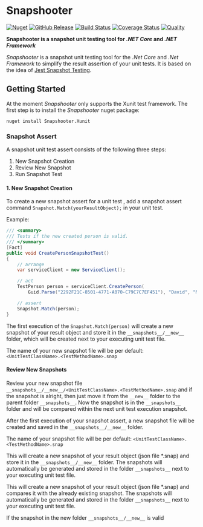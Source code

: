 # Snapshooter

[![Nuget](https://img.shields.io/nuget/v/Snapshooter.svg?style=flat)](https://www.nuget.org/packages/Snapshooter.Xunit/0.1.0-preview.3) [![GitHub Release](https://img.shields.io/github/release/SwissLife-OSS/Snapshooter.svg?style=flat)](https://github.com/SwissLife-OSS/Snapshooter/releases/latest) [![Build Status](https://dev.azure.com/swisslife-oss/swisslife-oss/_apis/build/status/Snapshooter.Release?branchName=master)](https://dev.azure.com/swisslife-oss/swisslife-oss/_build/latest?definitionId=6&branchName=master) [![Coverage Status](https://sonarcloud.io/api/project_badges/measure?project=SwissLife-OSS_Snapshooter&metric=coverage)](https://sonarcloud.io/dashboard?id=SwissLife-OSS_Snapshooter) [![Quality](https://sonarcloud.io/api/project_badges/measure?project=SwissLife-OSS_Snapshooter&metric=alert_status)](https://sonarcloud.io/dashboard?id=SwissLife-OSS_Snapshooter)

**Snapshooter is a snapshot unit testing tool for _.NET Core_ and _.NET Framework_**

_Snapshooter_ is a snapshot unit testing tool for the _.Net Core_ and _.Net Framework_ to simplify the result assertion of your unit tests. It is based on the idea of [Jest Snapshot Testing](https://jestjs.io/docs/en/snapshot-testing/).

## Getting Started

At the moment _Snapshooter_ only supports the Xunit test framework.
The first step is to install the _Snapshooter_ nuget package:

```
nuget install Snapshooter.Xunit
```

### Snapshot Assert

A snapshot unit test assert consists of the following three steps:

1. New Snapshot Creation
2. Review New Snapshot
3. Run Snapshot Test

#### 1. New Snapshot Creation

To create a new snapshot assert for a unit test , add a snapshot assert command `Snapshot.Match(yourResultObject);` in your unit test.

Example:

```csharp
/// <summary>
/// Tests if the new created person is valid.
/// </summary>
[Fact]
public void CreatePersonSnapshotTest()
{
	// arrange
	var serviceClient = new ServiceClient();

	// act
	TestPerson person = serviceClient.CreatePerson(
		Guid.Parse("2292F21C-8501-4771-A070-C79C7C7EF451"), "David", "Mustermann");

	// assert
	Snapshot.Match(person);
}
```

The first execution of the `Snapshot.Match(person)` will create a new snapshot of your result object and store it in the `__snapshots__/__new__` folder, which will be created next to your executing unit test file.

The name of your new snapshot file will be per default:
`<UnitTestClassName>.<TestMethodName>.snap`

#### Review New Snapshots

Review your new snapshot file `__snapshots__/__new__/<UnitTestClassName>.<TestMethodName>.snap` and if the snapshot is alright, then just move it from the `__new__` folder to the parent folder `__snapshots__`. Now the snapshot is in the `__snapshots__` folder and will be compared within the next unit test execution snapshot.

After the first execution of your snapshot assert, a new snapshot file will be created and saved in the `__snapshots__/__new__` folder.

The name of your snapshot file will be per default:
`<UnitTestClassName>.<TestMethodName>.snap`

This will create a new snapshot of your result object (json file \*.snap) and store it in the `__snapshots__/__new__` folder. The snapshots will automatically be generated and stored in the folder `__snapshots__` next to your executing unit test file.

This will create a new snapshot of your result object (json file \*.snap) and compares it with the already existing snapshot. The snapshots will automatically be generated and stored in the folder `__snapshots__` next to your executing unit test file.

If the snapshot in the new folder `__snapshots__/__new__` is valid
